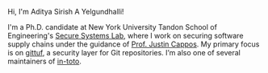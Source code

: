 Hi, I'm Aditya Sirish A Yelgundhalli!

I'm a Ph.D. candidate at New York University Tandon School of Engineering's <a
href="https://ssl.engineering.nyu.edu/" target="_blank">Secure Systems Lab</a>,
where I work on securing software supply chains under the guidance of <a
href="https://ssl.engineering.nyu.edu/personalpages/jcappos/index.htm"
target="_blank">Prof. Justin Cappos</a>. My primary focus is on <a
href="https://gittuf.dev/" target="_blank">gittuf</a>, a security layer for Git
repositories. I’m also one of several maintainers of <a
href="https://in-toto.io/" target="_blank">in-toto</a>.
